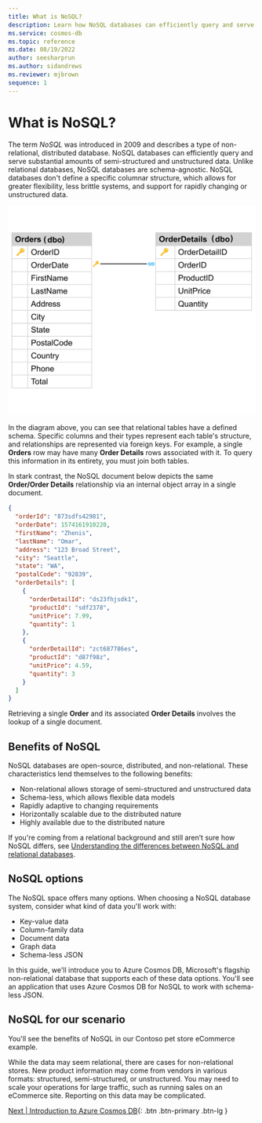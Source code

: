 ```yaml
---
title: What is NoSQL?
description: Learn how NoSQL databases can efficiently query and serve substantial amounts of semi-structured and unstructured data.
ms.service: cosmos-db
ms.topic: reference
ms.date: 08/19/2022
author: seesharprun
ms.author: sidandrews
ms.reviewer: mjbrown
sequence: 1
---
```


# What is NoSQL?

The term *NoSQL* was introduced in 2009 and describes a type of non-relational, distributed database. NoSQL databases can efficiently query and serve substantial amounts of semi-structured and unstructured data. Unlike relational databases, NoSQL databases are schema-agnostic. NoSQL databases don't define a specific columnar structure, which allows for greater flexibility, less brittle systems, and support for rapidly changing or unstructured data.

![Diagram depicting a relational database schema with an Order and OrderDetails table.](media/intro-nosql/relational_tables.svg)

In the diagram above, you can see that relational tables have a defined schema. Specific columns and their types represent each table's structure, and relationships are represented via foreign keys. For example, a single **Orders** row may have many **Order Details** rows associated with it. To query this information in its entirety, you must join both tables.

In stark contrast, the NoSQL document below depicts the same **Order/Order Details** relationship via an internal object array in a single document.

```json
{
  "orderId": "873sdfs42981",
  "orderDate": 1574161910220,
  "firstName": "Zhenis",
  "lastName": "Omar",
  "address": "123 Broad Street",
  "city": "Seattle",
  "state": "WA",
  "postalCode": "92839",
  "orderDetails": [
    {
      "orderDetailId": "ds23fhjsdk1",
      "productId": "sdf2378",
      "unitPrice": 7.99,
      "quantity": 1
    },
    {
      "orderDetailId": "zct687786es",
      "productId": "d87f98z",
      "unitPrice": 4.59,
      "quantity": 3
    }
  ]
}
```

Retrieving a single **Order** and its associated **Order Details** involves the lookup of a single document.

## Benefits of NoSQL

NoSQL databases are open-source, distributed, and non-relational. These characteristics lend themselves to the following benefits:

* Non-relational allows storage of semi-structured and unstructured data
* Schema-less, which allows flexible data models
* Rapidly adaptive to changing requirements
* Horizontally scalable due to the distributed nature
* Highly available due to the distributed nature

If you're coming from a relational background and still aren’t sure how NoSQL differs, see [Understanding the differences between NoSQL and relational databases](https://docs.microsoft.com/azure/cosmos-db/relational-nosql).

## NoSQL options

The NoSQL space offers many options. When choosing a NoSQL database system, consider what kind of data you'll work with:

* Key-value data
* Column-family data
* Document data
* Graph data
* Schema-less JSON

In this guide, we'll introduce you to Azure Cosmos DB, Microsoft's flagship non-relational database that supports each of these data options. You'll see an application that uses Azure Cosmos DB for NoSQL to work with schema-less JSON.

## NoSQL for our scenario

You'll see the benefits of NoSQL in our Contoso pet store eCommerce example.

While the data may seem relational, there are cases for non-relational stores. New product information may come from vendors in various formats: structured, semi-structured, or unstructured. You may need to scale your operations for large traffic, such as running sales on an eCommerce site. Reporting on this data may be complicated.

[Next &#124; Introduction to Azure Cosmos DB](intro-cosmos.md){: .btn .btn-primary .btn-lg }
